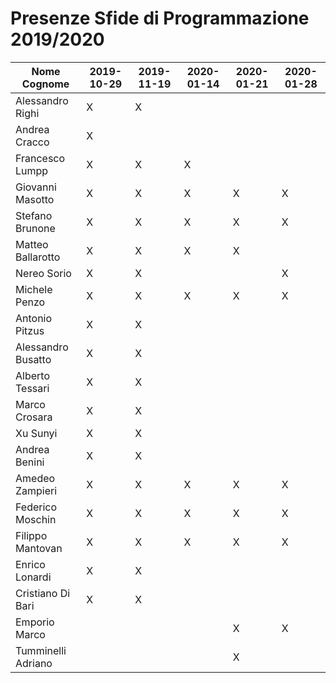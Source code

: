 # Presenze Sfide di Programmazione 2019/2020

| Nome Cognome       | 2019-10-29 | 2019-11-19 | 2020-01-14 | 2020-01-21 | 2020-01-28 |
|--------------------|------------|------------|------------|------------|------------|
| Alessandro Righi   | X          | X          |            |            |            |
| Andrea Cracco      | X          |            |            |            |            |
| Francesco Lumpp    | X          | X          |X           |            |            |
| Giovanni Masotto   | X          | X          |X           |X           |X           |
| Stefano Brunone    | X          | X          |X           |X           |X           |
| Matteo Ballarotto  | X          | X          |X           |X           |            |
| Nereo Sorio        | X          | X          |            |            |X           |
| Michele Penzo      | X          | X          |X           |X           |X           |
| Antonio Pitzus     | X          | X          |            |            |            |
| Alessandro Busatto | X          | X          |            |            |            |
| Alberto Tessari    | X          | X          |            |            |            |
| Marco Crosara      | X          | X          |            |            |            |
| Xu Sunyi           | X          | X          |            |            |            |
| Andrea Benini      | X          | X          |            |            |            |
| Amedeo Zampieri    | X          | X          |X           |X           |X           |
| Federico Moschin   | X          | X          |X           |X           |X           |
| Filippo Mantovan   | X          | X          |X           |X           |X           |
| Enrico Lonardi     | X          | X          |            |            |            |
| Cristiano Di Bari  | X          | X          |            |            |            |
| Emporio Marco      |            |            |            |X           |X           |
| Tumminelli Adriano |            |            |            |X           |            |
